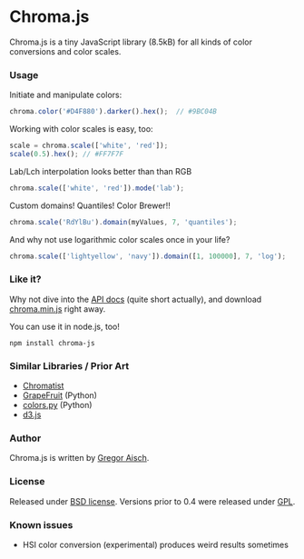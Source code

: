 # Chroma.js

Chroma.js is a tiny JavaScript library (8.5kB) for all kinds of color conversions and color scales.

### Usage


Initiate and manipulate colors:

```javascript
chroma.color('#D4F880').darker().hex();  // #9BC04B
```

Working with color scales is easy, too:

```javascript    
scale = chroma.scale(['white', 'red']);
scale(0.5).hex(); // #FF7F7F
```

Lab/Lch interpolation looks better than than RGB

```javascript    
chroma.scale(['white', 'red']).mode('lab');
```

Custom domains! Quantiles! Color Brewer!! 

```javascript    
chroma.scale('RdYlBu').domain(myValues, 7, 'quantiles');    
```

And why not use logarithmic color scales once in your life?

```javascript
chroma.scale(['lightyellow', 'navy']).domain([1, 100000], 7, 'log');    
```

### Like it?

Why not dive into the [API docs](https://github.com/gka/chroma.js/blob/master/doc/api.md) (quite short actually), and download [chroma.min.js](https://raw.github.com/gka/chroma.js/master/chroma.min.js) right away.

You can use it in node.js, too!

    npm install chroma-js


### Similar Libraries / Prior Art

* [Chromatist](https://github.com/jrus/chromatist)
* [GrapeFruit](http://code.google.com/p/grapefruit/) (Python)
* [colors.py](https://github.com/mattrobenolt/colors.py) (Python)
* [d3.js](https://github.com/mbostock/d3)


### Author

Chroma.js is written by [Gregor Aisch](http://driven-by-data.net).

### License

Released under [BSD license](http://opensource.org/licenses/BSD-3-Clause).
Versions prior to 0.4 were released under [GPL](http://www.gnu.org/licenses/gpl-3.0).

### Known issues

* HSI color conversion (experimental) produces weird results sometimes